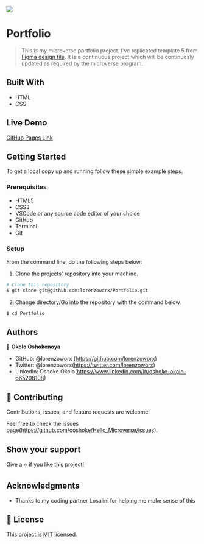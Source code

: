 ![](https://img.shields.io/badge/Microverse-blueviolet)

# Portfolio

> This is my microverse portfolio project. I've replicated template 5 from [Figma design file](https://www.figma.com/file/l7SqJ3ZfkAKih9sFxvWSR4/Microverse-Student-Project-1?node-id=23%3A9). It is a continuous project which will be continuosly updated as required by the microverse program.


## Built With

- HTML
- CSS

## Live Demo


[GitHub Pages Link](https://lorenzoworx.github.io/Portfolio/)


## Getting Started

To get a local copy up and running follow these simple example steps.

### Prerequisites
- HTML5
- CSS3
- VSCode or any source code editor of your choice
- GitHub
- Terminal
- Git

### Setup

From the command line, do the following steps below:

1. Clone the projects' repository into your machine.

```bash
# Clone this repository
$ git clone git@github.com:lorenzoworx/Portfolio.git
```
2. Change directory/Go into the repository with the command below.

```bash
$ cd Portfolio
```


## Authors

👤 **Okolo Oshokenoya**

- GitHub: @lorenzoworx (https://github.com/lorenzoworx)
- Twitter: @lorenzoworx(https://twitter.com/lorenzoworx)
- LinkedIn: Oshoke Okolo(https://www.linkedin.com/in/oshoke-okolo-665208108)


## 🤝 Contributing

Contributions, issues, and feature requests are welcome!

Feel free to check the issues page(https://github.com/ooshoke/Hello_Microverse/issues).

## Show your support

Give a ⭐️ if you like this project!

## Acknowledgments

- Thanks to my coding partner Losalini for helping me make sense of this

## 📝 License

This project is [MIT](./MIT.md) licensed.

